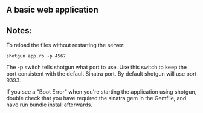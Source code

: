 A basic web application
------------------------




Notes:
------
To reload the files without restarting the server:

`shotgun app.rb -p 4567`

The -p switch tells shotgun what port to use. Use this switch to keep the port consistent with the default Sinatra port. By default shotgun will use port 9393.

If you see a "Boot Error" when you're starting the application using shotgun, double check that you have required the sinatra gem in the Gemfile, and have run bundle install afterwards.
